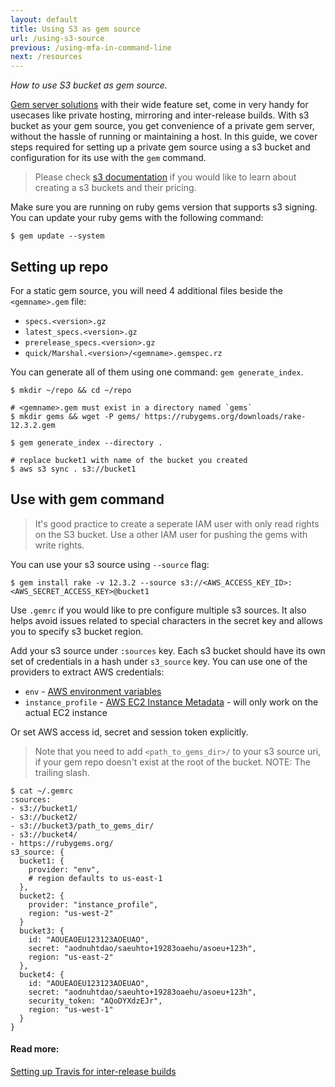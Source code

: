 ```yaml
---
layout: default
title: Using S3 as gem source
url: /using-s3-source
previous: /using-mfa-in-command-line
next: /resources
---
```

<em class="t-gray">How to use S3 bucket as gem source.</em>

[Gem server solutions](/run-your-own-gem-server) with their wide feature set, come in very handy for usecases like private hosting, mirroring and inter-release builds. With s3 bucket as your gem source, you get convenience of a private gem server, without the hassle of running or maintaining a host. In this guide, we cover steps required for setting up a private gem source using a s3 bucket and configuration for its use with the `gem` command.
> Please check [s3 documentation](https://docs.aws.amazon.com/s3/index.html) if you would like to learn about creating a s3 buckets and their pricing.

Make sure you are running on ruby gems version that supports s3 signing. You can update your ruby gems with the following command:

    $ gem update --system

## Setting up repo

For a static gem source, you will need 4 additional files beside the `<gemname>.gem` file:

 - `specs.<version>.gz`
 - `latest_specs.<version>.gz`
 - `prerelease_specs.<version>.gz`
 - `quick/Marshal.<version>/<gemname>.gemspec.rz`

You can generate all of them using one command: `gem generate_index`.

    $ mkdir ~/repo && cd ~/repo

    # <gemname>.gem must exist in a directory named `gems`
    $ mkdir gems && wget -P gems/ https://rubygems.org/downloads/rake-12.3.2.gem

    $ gem generate_index --directory .

    # replace bucket1 with name of the bucket you created
    $ aws s3 sync . s3://bucket1


## Use with gem command

> It's good practice to create a seperate IAM user with only read rights on the S3 bucket. Use a other IAM user for pushing the gems with write rights.

You can use your s3 source using `--source` flag:

    $ gem install rake -v 12.3.2 --source s3://<AWS_ACCESS_KEY_ID>:<AWS_SECRET_ACCESS_KEY>@bucket1

Use `.gemrc` if you would like to pre configure multiple s3 sources. It also helps avoid issues related to special characters in the secret key and allows you to specify s3 bucket region.

Add your s3 source under `:sources` key. Each s3 bucket should have its own set of credentials in a hash under `s3_source` key. You can use one of the providers to extract AWS credentials:
 - `env` - [AWS environment variables](https://docs.aws.amazon.com/cli/latest/userguide/cli-configure-envvars.html)
 - `instance_profile` - [AWS EC2 Instance Metadata](https://docs.aws.amazon.com/AWSEC2/latest/UserGuide/ec2-instance-metadata.html) - will only work on the actual EC2 instance

Or set AWS access id, secret and session token explicitly.

> Note that you need to add `<path_to_gems_dir>/` to your s3 source uri, if your gem repo doesn't exist at the root of the bucket. NOTE: The trailing slash.

    $ cat ~/.gemrc
    :sources:
    - s3://bucket1/
    - s3://bucket2/
    - s3://bucket3/path_to_gems_dir/
    - s3://bucket4/
    - https://rubygems.org/
    s3_source: {
      bucket1: {
        provider: "env",
        # region defaults to us-east-1
      },
      bucket2: {
        provider: "instance_profile",
        region: "us-west-2"
      }
      bucket3: {
        id: "AOUEAOEU123123AOEUAO",
        secret: "aodnuhtdao/saeuhto+19283oaehu/asoeu+123h",
        region: "us-east-2"
      },
      bucket4: {
        id: "AOUEAOEU123123AOEUAO",
        secret: "aodnuhtdao/saeuhto+19283oaehu/asoeu+123h",
        security_token: "AQoDYXdzEJr",
        region: "us-west-1"
      }
    }

#### Read more:

[Setting up Travis for inter-release builds](https://simonwo.net/code/gem-server-in-s3/)
